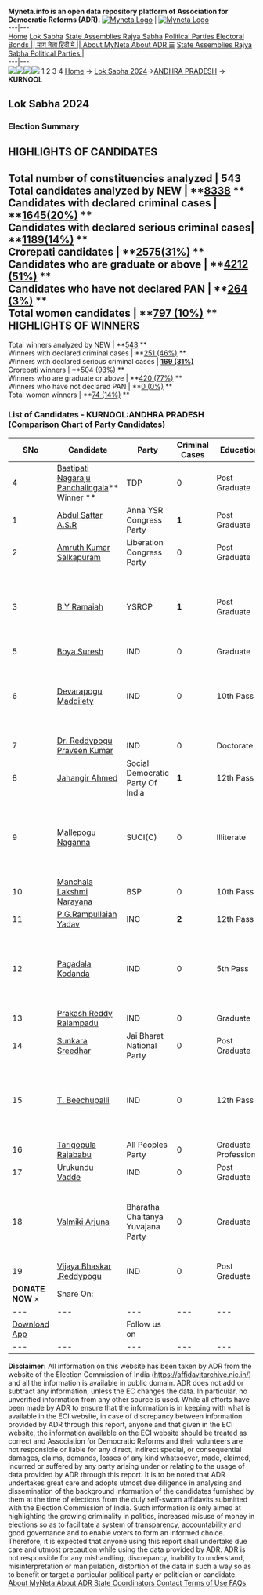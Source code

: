 **Myneta.info is an open data repository platform of Association for Democratic Reforms (ADR).**
[![Myneta Logo](https://www.myneta.info/lib/img/myneta-logo.png)](https://www.myneta.info/) | [![Myneta Logo](https://www.myneta.info/lib/img/adr-logo.png)](https://adrindia.org)  
---|---  
[Home](https://www.myneta.info/) [Lok Sabha](https://www.myneta.info/#ls "Lok Sabha") [ State Assemblies ](https://www.myneta.info/#sa "State Assemblies") [Rajya Sabha](https://www.myneta.info/#rs "Rajya Sabha") [Political Parties ](https://www.myneta.info/party "Political Parties") [ Electoral Bonds ](https://www.myneta.info/electoral_bonds "Electoral Bonds") [ || माय नेता हिंदी में || ](https://translate.google.co.in/translate?prev=hp&hl=en&js=y&u=www.myneta.info&sl=en&tl=hi&history_state0=) [ About MyNeta ](https://adrindia.org/content/about-myneta) [ About ADR ](https://adrindia.org/about-adr/who-we-are) [☰](javascript:void\(0\))
[ State Assemblies ](https://www.myneta.info/#sa "State Assemblies") [ Rajya Sabha ](https://www.myneta.info/#rs "Rajya Sabha") [ Political Parties ](https://www.myneta.info/party "Political Parties")
|   
---|---  
![](https://www.myneta.info/lib/img/banner/banner-1.png)![](https://www.myneta.info/lib/img/banner/banner-2.png)![](https://www.myneta.info/lib/img/banner/banner-3.png)![](https://www.myneta.info/lib/img/banner/banner-4.png)
1  2  3  4 
[Home](https://www.myneta.info/) → [Lok Sabha 2024](https://www.myneta.info/LokSabha2024/)→[ANDHRA PRADESH](https://www.myneta.info/LokSabha2024/index.php?action=show_constituencies&state_id=2) → **KURNOOL**
### 
## Lok Sabha 2024
###  Election Summary 
HIGHLIGHTS OF CANDIDATES  
---  
Total number of constituencies analyzed |  543   
Total candidates analyzed by NEW | **[8338](https://www.myneta.info/LokSabha2024/index.php?action=summary&subAction=candidates_analyzed&sort=candidate#summary) **  
Candidates with declared criminal cases | **[1645(20%)](https://www.myneta.info/LokSabha2024/index.php?action=summary&subAction=crime&sort=candidate#summary) **  
Candidates with declared serious criminal cases| **[1189(14%)](https://www.myneta.info/LokSabha2024/index.php?action=summary&subAction=serious_crime&sort=candidate#summary) **  
Crorepati candidates | **[2575(31%)](https://www.myneta.info/LokSabha2024/index.php?action=summary&subAction=crorepati&sort=candidate#summary) **  
Candidates who are graduate or above | **[4212 (51%)](https://www.myneta.info/LokSabha2024/index.php?action=summary&subAction=education&sort=candidate#summary) **  
Candidates who have not declared PAN | **[264 (3%)](https://www.myneta.info/LokSabha2024/index.php?action=summary&subAction=without_pan&sort=candidate#summary) **  
Total women candidates | **[797 (10%)](https://www.myneta.info/LokSabha2024/index.php?action=summary&subAction=women_candidate&sort=candidate#summary) **  
HIGHLIGHTS OF WINNERS  
---  
Total winners analyzed by NEW | **[543](https://www.myneta.info/LokSabha2024/index.php?action=summary&subAction=winner_analyzed&sort=candidate#summary) **  
Winners with declared criminal cases | **[251 (46%)](https://www.myneta.info/LokSabha2024/index.php?action=summary&subAction=winner_crime&sort=candidate#summary) **  
Winners with declared serious criminal cases | **[169 (31%)](https://www.myneta.info/LokSabha2024/index.php?action=summary&subAction=winner_serious_crime&sort=candidate#summary)**  
Crorepati winners | **[504 (93%)](https://www.myneta.info/LokSabha2024/index.php?action=summary&subAction=winner_crorepati&sort=candidate#summary) **  
Winners who are graduate or above | **[420 (77%)](https://www.myneta.info/LokSabha2024/index.php?action=summary&subAction=winner_education&sort=candidate#summary) **  
Winners who have not declared PAN | **[0 (0%)](https://www.myneta.info/LokSabha2024/index.php?action=summary&subAction=winner_without_pan&sort=candidate#summary) **  
Total women winners | **[74 (14%)](https://www.myneta.info/LokSabha2024/index.php?action=summary&subAction=winner_women&sort=candidate#summary) **  
### List of Candidates - KURNOOL:ANDHRA PRADESH ([Comparison Chart of Party Candidates](https://www.myneta.info/LokSabha2024/comparisonchart.php?constituency_id=19))
SNo | Candidate| Party| Criminal Cases| Education| Age| Total Assets| Liabilities  
---|---|---|---|---|---|---|---  
4  | [Bastipati Nagaraju Panchalingala](https://www.myneta.info/LokSabha2024/candidate.php?candidate_id=6787)** Winner ** | TDP | 0 | Post Graduate| 45 | Rs 9,01,76,000 ~ 9 Crore+ | Rs 19,36,439 ~ 19 Lacs+  
1  | [Abdul Sattar A.S.R](https://www.myneta.info/LokSabha2024/candidate.php?candidate_id=6794) | Anna YSR Congress Party | **1** | Post Graduate| 42 | Rs 60,60,000 ~ 60 Lacs+ | Rs 12,00,000 ~ 12 Lacs+  
2  | [Amruth Kumar Salkapuram](https://www.myneta.info/LokSabha2024/candidate.php?candidate_id=6797) | Liberation Congress Party | 0 | Post Graduate| 40 | Rs 1,50,000 ~ 1 Lacs+ | Rs 0 ~   
3  | [B Y Ramaiah](https://www.myneta.info/LokSabha2024/candidate.php?candidate_id=6796) | YSRCP | **1** | Post Graduate| 57 | ![](https://myneta.info/image_v2.php?myneta_folder=LokSabha2024&candidate_id=6796&col=ta) | ![](https://myneta.info/image_v2.php?myneta_folder=LokSabha2024&candidate_id=6796&col=lia)  
5  | [Boya Suresh](https://www.myneta.info/LokSabha2024/candidate.php?candidate_id=6788) | IND | 0 | Graduate| 30 | Rs 32,63,000 ~ 32 Lacs+ | Rs 0 ~   
6  | [Devarapogu Maddilety](https://www.myneta.info/LokSabha2024/candidate.php?candidate_id=6789) | IND | 0 | 10th Pass| 50 | ![](https://myneta.info/image_v2.php?myneta_folder=LokSabha2024&candidate_id=6789&col=ta) | ![](https://myneta.info/image_v2.php?myneta_folder=LokSabha2024&candidate_id=6789&col=lia)  
7  | [Dr. Reddypogu Praveen Kumar](https://www.myneta.info/LokSabha2024/candidate.php?candidate_id=6792) | IND | 0 | Doctorate| 42 | Rs 3,35,000 ~ 3 Lacs+ | Rs 1,44,500 ~ 1 Lacs+  
8  | [Jahangir Ahmed](https://www.myneta.info/LokSabha2024/candidate.php?candidate_id=7100) | Social Democratic Party Of India | **1** | 12th Pass| 37 | Rs 5,11,000 ~ 5 Lacs+ | Rs 0 ~   
9  | [Mallepogu Naganna](https://www.myneta.info/LokSabha2024/candidate.php?candidate_id=6802) | SUCI(C) | 0 | Illiterate| 70 | ![](https://myneta.info/image_v2.php?myneta_folder=LokSabha2024&candidate_id=6802&col=ta) | ![](https://myneta.info/image_v2.php?myneta_folder=LokSabha2024&candidate_id=6802&col=lia)  
10  | [Manchala Lakshmi Narayana](https://www.myneta.info/LokSabha2024/candidate.php?candidate_id=6793) | BSP | 0 | 10th Pass| 50 | Rs 14,52,000 ~ 14 Lacs+ | Rs 1,00,000 ~ 1 Lacs+  
11  | [P.G.Rampullaiah Yadav](https://www.myneta.info/LokSabha2024/candidate.php?candidate_id=5282) | INC | **2** | 12th Pass| 56 | Rs 10,00,000 ~ 10 Lacs+ | Rs 0 ~   
12  | [Pagadala Kodanda](https://www.myneta.info/LokSabha2024/candidate.php?candidate_id=6786) | IND | 0 | 5th Pass| 52 | ![](https://myneta.info/image_v2.php?myneta_folder=LokSabha2024&candidate_id=6786&col=ta) | ![](https://myneta.info/image_v2.php?myneta_folder=LokSabha2024&candidate_id=6786&col=lia)  
13  | [Prakash Reddy Ralampadu](https://www.myneta.info/LokSabha2024/candidate.php?candidate_id=6791) | IND | 0 | Graduate| 41 | Rs 19,40,560 ~ 19 Lacs+ | Rs 27,40,000 ~ 27 Lacs+  
14  | [Sunkara Sreedhar](https://www.myneta.info/LokSabha2024/candidate.php?candidate_id=6784) | Jai Bharat National Party | 0 | Post Graduate| 38 | Rs 3,63,71,260 ~ 3 Crore+ | Rs 1,58,65,000 ~ 1 Crore+  
15  | [T. Beechupalli](https://www.myneta.info/LokSabha2024/candidate.php?candidate_id=6803) | IND | 0 | 12th Pass| 31 | ![](https://myneta.info/image_v2.php?myneta_folder=LokSabha2024&candidate_id=6803&col=ta) | ![](https://myneta.info/image_v2.php?myneta_folder=LokSabha2024&candidate_id=6803&col=lia)  
16  | [Tarigopula Rajababu](https://www.myneta.info/LokSabha2024/candidate.php?candidate_id=6800) | All Peoples Party | 0 | Graduate Professional| 52 | Rs 1,70,000 ~ 1 Lacs+ | Rs 0 ~   
17  | [Urukundu Vadde](https://www.myneta.info/LokSabha2024/candidate.php?candidate_id=6799) | IND | 0 | Post Graduate| 34 | Rs 8,40,000 ~ 8 Lacs+ | Rs 13,68,799 ~ 13 Lacs+  
18  | [Valmiki Arjuna](https://www.myneta.info/LokSabha2024/candidate.php?candidate_id=6795) | Bharatha Chaitanya Yuvajana Party | 0 | Graduate| 35 | ![](https://myneta.info/image_v2.php?myneta_folder=LokSabha2024&candidate_id=6795&col=ta) | ![](https://myneta.info/image_v2.php?myneta_folder=LokSabha2024&candidate_id=6795&col=lia)  
19  | [Vijaya Bhaskar .Reddypogu](https://www.myneta.info/LokSabha2024/candidate.php?candidate_id=6801) | IND | 0 | Post Graduate| 44 | Rs 8,85,18,693 ~ 8 Crore+ | Rs 12,96,015 ~ 12 Lacs+  
|  **DONATE NOW** × |  Share On:  | [](https://api.whatsapp.com/send?text=https%3A%2F%2Fmyneta.info%2Fpunjab2022%2Findex.php%3Faction%3Dshow_constituencies%26state_id%3D19) | [](https://www.facebook.com/sharer/sharer.php?u=https%3A%2F%2Fmyneta.info%2Fpunjab2022%2Findex.php%3Faction%3Dshow_constituencies%26state_id%3D19) | [](https://twitter.com/share?url=https%3A%2F%2Fmyneta.info%2Fpunjab2022%2Findex.php%3Faction%3Dshow_constituencies%26state_id%3D19)  
---|---|---|---|---  
| [ Download App ](https://play.google.com/store/apps/details?id=com.webrosoft.myneta1&pcampaignid=pcampaignidMKT-Other-global-all-co-prtnr-py-PartBadge-Mar2515-1) | [](https://play.google.com/store/apps/details?id=com.webrosoft.myneta1&pcampaignid=pcampaignidMKT-Other-global-all-co-prtnr-py-PartBadge-Mar2515-1) |  Follow us on  | [](https://www.facebook.com/adrindia.org/) | [](https://twitter.com/adrspeaks) | [](https://groups.google.com/g/national-election-watch?hl=en&pli=1) | [](https://www.instagram.com/adrspeaks/) | [](https://www.youtube.com/user/adrspeaks) | [](https://sharechat.com/profile/adrspeaks)  
---|---|---|---|---|---|---|---|---  
**Disclaimer:** All information on this website has been taken by ADR from the website of the Election Commission of India (https://affidavitarchive.nic.in/) and all the information is available in public domain. ADR does not add or subtract any information, unless the EC changes the data. In particular, no unverified information from any other source is used. While all efforts have been made by ADR to ensure that the information is in keeping with what is available in the ECI website, in case of discrepancy between information provided by ADR through this report, anyone and that given in the ECI website, the information available on the ECI website should be treated as correct and Association for Democratic Reforms and their volunteers are not responsible or liable for any direct, indirect special, or consequential damages, claims, demands, losses of any kind whatsoever, made, claimed, incurred or suffered by any party arising under or relating to the usage of data provided by ADR through this report. It is to be noted that ADR undertakes great care and adopts utmost due diligence in analysing and dissemination of the background information of the candidates furnished by them at the time of elections from the duly self-sworn affidavits submitted with the Election Commission of India. Such information is only aimed at highlighting the growing criminality in politics, increased misuse of money in elections so as to facilitate a system of transparency, accountability and good governance and to enable voters to form an informed choice. Therefore, it is expected that anyone using this report shall undertake due care and utmost precaution while using the data provided by ADR. ADR is not responsible for any mishandling, discrepancy, inability to understand, misinterpretation or manipulation, distortion of the data in such a way so as to benefit or target a particular political party or politician or candidate. 
[ About MyNeta ](https://adrindia.org/content/about-myneta) [ About ADR ](https://adrindia.org/about-adr/who-we-are) [ State Coordinators ](https://adrindia.org/about-adr/state-coordinators) [ Contact ](https://adrindia.org/contact-us) [ Terms of Use ](https://adrindia.org/content/adr-terms-use) [ FAQs ](https://adrindia.org/content/faqs)
